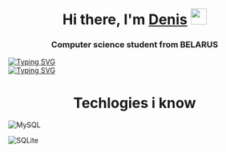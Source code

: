 <h1 align="center">Hi there, I'm <a href="https://vk.com/sined_axmed" target="_blank">Denis</a> 
<img src="https://github.com/blackcater/blackcater/raw/main/images/Hi.gif" height="32"/></h1>
<h3 align="center">Computer science student from BELARUS</h3>

[![Typing SVG](https://readme-typing-svg.herokuapp.com?color=%2336BCF7&lines=Computer+science+student)](https://git.io/typing-svg)
<br/>
[![Typing SVG](https://readme-typing-svg.herokuapp.com?color=%2336BCF7&lines=Future+Go+developer+i+hope)](https://git.io/typing-svg)

<h1 align="center">Techlogies i know</h1>

![MySQL](https://img.shields.io/badge/mysql-%2300f.svg?style=for-the-badge&logo=mysql&logoColor=white)

![SQLite](https://img.shields.io/badge/sqlite-%2307405e.svg?style=for-the-badge&logo=sqlite&logoColor=white)
